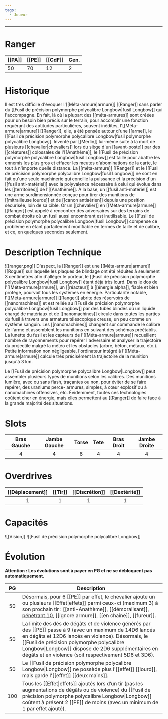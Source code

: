 ```yaml
---
tags:
  - Joueur
---
```


___
# Ranger

| [[PA]] | [[PE]] | [[CdF]] | Gen. |
| ------ | ------ | ------- | ---- |
| 50     | 70     | 12      | 2    |
# Historique

Il est très difficile d'évoquer l'[[Méta-armure|armure]] [[Ranger]] sans parler du [[Fusil de précision polymorphe polycalibre Longbow|fusil Longbow]] qui l'accompagne. En fait, là où la plupart des [[méta-armures]] sont créées pour un besoin bien précis sur le terrain, pour accomplir une fonction requérant des aptitudes particulières, souvent inédites, l'[[Méta-armure|armure]] [[Ranger]], elle, a été pensée autour d'une [[arme]], le [[Fusil de précision polymorphe polycalibre Longbow|fusil polymorphe polycalibre Longbow]]. Inventé par [[Merlin]] lui-même suite à la mort de plusieurs [[chevalier|chevaliers]] lors du siège d'un [[avant-poste]] par des [[créatures]] colossales de l'[[Anathème]], le [[Fusil de précision polymorphe polycalibre Longbow|fusil Longbow]] est taillé pour abattre les ennemis les plus gros et effacer les meutes d'abominations de la carte, le tout à n'importe quelle distance. La [[méta-armure]] [[Ranger]] et le [[Fusil de précision polymorphe polycalibre Longbow|fusil Longbow]] ne sont en fait qu'une seule machinerie qui concilie la puissance et la précision d'un [[fusil anti-matériel]] avec la polyvalence nécessaire à celui qui évolue dans les [[territoires]] de l'[[Anathème]]. À la base, un [[fusil anti-matériel]] est une arme surdimensionnée conçue pour tirer des munitions de [[mitrailleuse lourde]] et de [[canon antiaérien]] depuis une position sécurisée, loin de sa cible. Or un [[chevalier]] en [[Méta-armure|armure]] [[Ranger]] est appelé à rencontrer des adversaires sur des terrains de combat étroits où un fusil aussi encombrant est inutilisable. Le [[Fusil de précision polymorphe polycalibre Longbow|fusil Longbow]] compense ce problème en étant parfaitement modifiable en termes de taille et de calibre, et ce, en quelques secondes seulement.

# Description Technique
![[ranger.png]]
D'aspect, la [[Ranger]] est une [[Méta-armure|armure]] [[Rogue]] sur laquelle les plaques de blindage ont été réduites à seulement 3 centimètres afin d'alléger le porteur, le [[Fusil de précision polymorphe polycalibre Longbow|fusil Longbow]] étant déjà très lourd. Dans le dos de l'[[Méta-armure|armure]], un [[réacteur]] à [[énergie alpha]], fiable et bien protégé, pourvoit tous les systèmes en énergie. Particularité notable, l'[[Méta-armure|armure]] [[Ranger]] abrite des réservoirs de [[nanomachines]] et est reliée au [[Fusil de précision polymorphe polycalibre Longbow|fusil Longbow]] par des tubes blindés où un liquide chargé de matériaux et de [[nanomachines]] circule dans toutes les parties du fusil à travers une armature télescopique creuse, un peu comme un système sanguin. Les [[nanomachines]] changent sur commande le calibre de l'arme et assemblent les munitions en suivant des schémas préétablis. La lunette du fusil et les capteurs de l'[[Méta-armure|armure]] recueillent nombre de rayonnements pour repérer l'adversaire et analyser la trajectoire du projectile malgré la météo et les obstacles (arbre, béton, métaux, etc.). Petite information non négligeable, l'ordinateur intégré à l'[[Méta-armure|armure]] calcule très précisément la trajectoire de la munition jusqu'à 3 km.

Le [[Fusil de précision polymorphe polycalibre Longbow|Longbow]] peut assembler plusieurs types de munitions selon les calibres. Des munitions lumière, avec ou sans flash, traçantes ou non, pour éviter de se faire repérer, des uraniums perce- armures, simples, à cœur explosif ou à nanomachines offensives, etc. Évidemment, toutes ces technologies coûtent cher en énergie, mais elles permettent au [[Ranger]] de faire face à la grande majorité des situations.

# Slots

| Bras Gauche | Jambe Gauche | Torse | Tete | Bras Droit | Jambe Droite |
| :---------: | :----------: | :---: | :--: | :--------: | :----------: |
|      4      |      4       |   6   |  4   |     4      |      4       |
# Overdrives

| [[Déplacement]] | [[Tir]] | [[Discrétion]] | [[Dextérité]] |
| :-------------: | :-----: | :------------: | :-----------: |
|        1        |    1    |       1        |       1       |
# Capacités

![[Vision]]
![[Fusil de précision polymorphe polycalibre Longbow]]

# Évolution

**Attention : Les évolutions sont à payer en PG et ne se débloquent pas automatiquement.**

| PG  | Description                                                                                                                                                                                                                                                                                                               |
| :-: | ------------------------------------------------------------------------------------------------------------------------------------------------------------------------------------------------------------------------------------------------------------------------------------------------------------------------- |
| 50  | Désormais, pour 6 [[PE]] par effet, le chevalier ajoute un ou plusieurs [[Effet\|effets]] parmi ceux-ci (maximum 3) à son prochain tir : [[anti-Anathème]], [[démoralisant]], [pénétrant 10](pénétrant), [[ignore armure]], [[en chaîne]], [[fureur]].                                                                    |
| 50  | La limite des dés de dégâts et de violence générés par des [[PE]] passe à 9 (avec un maximum de 14D6 lancés en dégâts et 12D6 lancés en violence). Désormais, le [[Fusil de précision polymorphe polycalibre Longbow\|Longbow]] dispose de 2D6 supplémentaires en dégâts et en violence (soit respectivement 5D6 et 3D6). |
| 50  | Le [[Fusil de précision polymorphe polycalibre Longbow\|Longbow]] ne possède plus l'[[effet]] [[lourd]], mais garde l'[[effet]] [[deux mains]].                                                                                                                                                                           |
| 100 | Tous les [[Effet\|effets]] ajoutés lors d’un tir (pas les augmentations de dégâts ou de violence) du [[Fusil de précision polymorphe polycalibre Longbow\|Longbow]] coûtent à présent 2 [[PE]] de moins (avec un minimum de 1 par effet ajouté).                                                                          |
